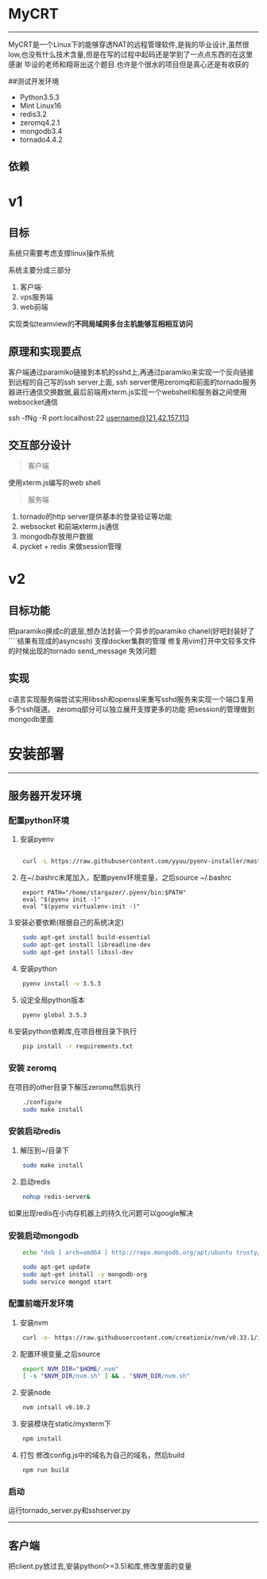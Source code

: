 # MyCRT

-------------------------------------------
MyCRT是一个Linux下的能够穿透NAT的远程管理软件,是我的毕业设计,虽然很low,也没有什么技术含量,但是在写的过程中起码还是学到了一点点东西的在这里感谢
毕设的老师和翔哥出这个题目.也许是个很水的项目但是真心还是有收获的

##测试开发环境
- Python3.5.3
- Mint Linux16
- redis3.2
- zeromq4.2.1
- mongodb3.4
- tornado4.4.2

## 依赖

# v1
## 目标

系统只需要考虑支撑linux操作系统

系统主要分成三部分
1. 客户端·
2. vps服务端
3. web前端

实现类似teamview的**不同局域网多台主机能够互相相互访问**


## 原理和实现要点
客户端通过paramiko链接到本机的sshd上,再通过paramiko来实现一个反向链接到远程的自己写的ssh server上面, ssh server使用zeromq和前面的tornado服务器进行通信交换数据,最后前端用xterm.js实现一个webshell和服务器之间使用websocket通信



ssh -fNg -R port:localhost:22 username@121.42.157.113

## 交互部分设计

> 客户端

使用xterm.js编写的web shell

> 服务端

1. tornado的http server提供基本的登录验证等功能
2. websocket 和前端xterm.js通信
3. mongodb存放用户数据
4. pycket + redis 来做session管理



# v2

## 目标功能
把paramiko换成c的底层,想办法封装一个异步的paramiko chanel(好吧封装好了````结果有现成的asyncssh)
支撑docker集群的管理
修复用vim打开中文较多文件的时候出现的tornado send_message 失效问题

## 实现
c语言实现服务端尝试实用libssh和openssl来重写sshd服务来实现一个端口复用多个ssh隧道。
zeromq部分可以独立展开支撑更多的功能
把session的管理做到mongodb里面


# 安装部署

-----------------------
## 服务器开发环境

### 配置python环境
1. 安装pyenv
```bash

    curl -L https://raw.githubusercontent.com/yyuu/pyenv-installer/master/bin/pyenv-installer | bash  
```
2. 在~/.bashrc末尾加入，配置pyenv环境变量，之后source ~/.bashrc
```
    export PATH="/home/stargazer/.pyenv/bin:$PATH"
    eval "$(pyenv init -)"
    eval "$(pyenv virtualenv-init -)"
```

3.安装必要依赖(根据自己的系统决定)
```bash
    sudo apt-get install build-essential
    sudo apt-get install libreadline-dev
    sudo apt-get install libssl-dev
```

4. 安装python
```bash
    pyenv install -v 3.5.3
```

5. 设定全局python版本
```bash
    pyenv global 3.5.3
```

6.安装python依赖库,在项目根目录下执行
```bash
    pip install -r requirements.txt
```

### 安装 zeromq
在项目的other目录下解压zeromq然后执行
```bash
    ./configure
    sudo make install
```
### 安装启动redis
1. 解压到~/目录下

```bash
    sudo make install
```

2. 启动redis
```bash
    nohup redis-server&
``` 

如果出现redis在小内存机器上的持久化问题可以google解决

### 安装启动mongodb

```bash
    echo "deb [ arch=amd64 ] http://repo.mongodb.org/apt/ubuntu trusty/mongodb-org/3.4 multiverse" | sudo tee /etc/apt/sources.list.d/mongodb-org-3.4.list

    sudo apt-get update
    sudo apt-get install -y mongodb-org
    sudo service mongod start

```

### 配置前端开发环境

1. 安装nvm
```bash
    curl -o- https://raw.githubusercontent.com/creationix/nvm/v0.33.1/install.sh | bash
```
2. 配置环境变量,之后source
```bash
    export NVM_DIR="$HOME/.nvm"
    [ -s "$NVM_DIR/nvm.sh" ] && . "$NVM_DIR/nvm.sh" 
```

2. 安装node
```bash
    nvm intsall v6.10.2
```

3. 安装模块在static/myxterm下
```bash
    npm install
```

4. 打包
修改config.js中的域名为自己的域名，然后build
```
    npm run build
```

### 启动
运行tornado_server.py和sshserver.py

------------------------------------
## 客户端

把client.py放过去,安装python(>=3.5)和库,修改里面的变量
